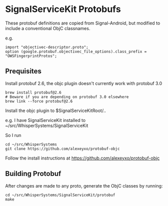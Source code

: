 # SignalServiceKit Protobufs

These protobuf definitions are copied from Signal-Android, but modified
to include a conventional ObjC classnames.

e.g.

    import "objectivec-descriptor.proto";
    option (google.protobuf.objectivec_file_options).class_prefix = "OWSFingerprintProtos";

## Prequisites

Install protobuf 2.6, the objc plugin doesn't currently work with
protobuf 3.0

    brew install protobuf@2.6
    # Beware if you are depending on protobuf 3.0 elsewhere
    brew link --force protobuf@2.6

Install the objc plugin to $SignalServiceKitRoot/..

e.g. I have SignalServiceKit installed to ~/src/WhisperSystems/SignalServiceKit

So I run

    cd ~/src/WhisperSystems
    git clone https://github.com/alexeyxo/protobuf-objc

Follow the install instructions at https://github.com/alexeyxo/protobuf-objc

## Building Protobuf

After changes are made to any proto, generate the ObjC classes by
running:

    cd ~/src/WhisperSystems/SignalServiceKit/protobuf
    make


